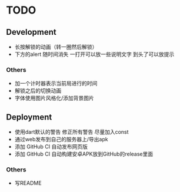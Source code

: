 # TODO

## Development

- 长按解锁的动画（转一圈然后解锁）
- 下方的alert 随时间消失 一打开可以放一些说明文字 到头了可以放提示

### Others

- 加一个计时器表示当前局进行的时间
- 解锁之后的切换动画
- 字体使用图片风格化/添加背景图片

## Deployment

- 使用dart默认的警告 修正所有警告 尽量加入const
- 通过web发布到自己的服务器上/导出apk
- 添加 GitHub CI 自动发布网页版
- 添加 GitHub CI 自动构建安卓APK放到GitHub的release里面

### Others

- 写README

